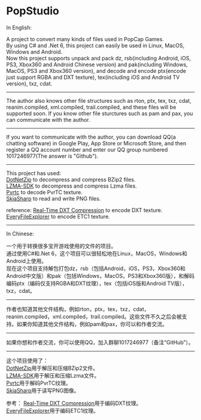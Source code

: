 # PopStudio
In English:  
  
A project to convert many kinds of files used in PopCap Games.  
By using C# and .Net 6, this project can easily be used in Linux, MacOS, Windows and Android.  
Now this project supports unpack and pack dz, rsb(including Android, iOS, PS3, Xbox360 and Android Chinese version) and pak(including Windows, MacOS, PS3 and Xbox360 version), and decode and encode ptx(encode just support RGBA and DXT texture), tex(including iOS and Android TV version), txz, cdat.  
___
The author also knows other file structures such as rton, ptx, tex, txz, cdat, reanim.compiled, xml.compiled, trail.compiled, and these files will be supported soon. If you know other file sturctures such as pam and pax, you can communicate with the author.  
___
If you want to communicate with the author, you can download QQ(a chatting software) in Google Play, App Store or Microsoft Store, and then register a QQ account number and enter our QQ group numbered 1017246977(The answer is "Github").
___
This project has used:  
[DotNetZip](https://github.com/eropple/dotnetzip) to decompress and compress BZip2 files.  
[LZMA-SDK](https://github.com/monemihir/LZMA-SDK) to decompress and compress Lzma files.  
[Pvrtc](https://github.com/mafaca/Pvrtc) to decode PvrTC texture.  
[SkiaSharp](https://github.com/mono/SkiaSharp) to read and write PNG files.  
  
reference:
[Real-Time DXT Compression](https://www.researchgate.net/publication/259000525_Real-Time_DXT_Compression) to encode DXT texture.  
[EveryFileExplorer](https://github.com/Gericom/EveryFileExplorer) to encode ETC1 texture.  
___
In Chinese:  
  
一个用于转换很多宝开游戏使用的文件的项目。  
通过使用C#和.Net 6，这个项目可以很轻松地在Linux，MacOS，Windows和Android上使用。  
现在这个项目支持解包打包dz，rsb（包括Android，iOS，PS3，Xbox360和Android中文版）和pak（包括Windows，MacOS，PS3和Xbox360版），和解码编码ptx（编码仅支持RGBA和DXT纹理），tex（包括iOS版和Android TV版），txz，cdat。  
___
作者也知道其他文件结构，例如rton，ptx，tex，txz，cdat，reanim.compiled，xml.compiled，trail.compiled。这些文件不久之后会被支持。如果你知道其他文件结构，例如pam和pax，你可以和作者交流。  
___
如果你想和作者交流，你可以使用QQ，加入群聊1017246977（备注“GitHub”）。
___
这个项目使用了：  
[DotNetZip](https://github.com/eropple/dotnetzip)用于解压和压缩BZip2文件。  
[LZMA-SDK](https://github.com/monemihir/LZMA-SDK)用于解压和压缩Lzma文件。  
[Pvrtc](https://github.com/mafaca/Pvrtc)用于解码PvrTC纹理。  
[SkiaSharp](https://github.com/mono/SkiaSharp)用于读写PNG图像。  
  
参考：
[Real-Time DXT Compression](https://www.researchgate.net/publication/259000525_Real-Time_DXT_Compression)用于编码DXT纹理。  
[EveryFileExplorer](https://github.com/Gericom/EveryFileExplorer)用于编码ETC1纹理。  